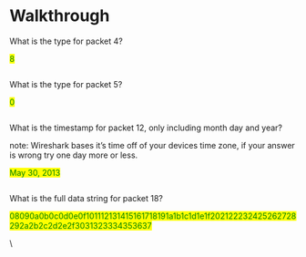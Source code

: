 # Walkthrough

What is the type for packet 4?

<mark style="color:green;">8</mark>

&#x20;

<figure><img src="https://camo.githubusercontent.com/8f13817ac21814b9570e3be72d270b4d1efa416f0c5a6a52070f5c72042ccc4d/68747470733a2f2f692e696d6775722e636f6d2f4257634636496b2e706e67" alt=""><figcaption></figcaption></figure>

What is the type for packet 5?

<mark style="color:green;">0</mark>

&#x20;

<figure><img src="https://camo.githubusercontent.com/bcc58cbc4978336d17db5bb767442a12bea643b9c9d79eaea5a6eed4c77bfb0e/68747470733a2f2f692e696d6775722e636f6d2f65655161476f6b2e706e67" alt=""><figcaption></figcaption></figure>

What is the timestamp for packet 12, only including month day and year?

note: Wireshark bases it’s time off of your devices time zone, if your answer is wrong try one day more or less.&#x20;

<mark style="color:green;">May 30, 2013</mark>

&#x20;

<figure><img src="https://camo.githubusercontent.com/8ed11e81446126a0c40e5372081016645f3a4f1cf4e647fd2c039100670df421/68747470733a2f2f692e696d6775722e636f6d2f6b486c716562772e706e67" alt=""><figcaption></figcaption></figure>



What is the full data string for packet 18?

<mark style="color:green;">08090a0b0c0d0e0f101112131415161718191a1b1c1d1e1f202122232425262728292a2b2c2d2e2f3031323334353637</mark>

&#x20;\


<figure><img src="https://camo.githubusercontent.com/4ee466c388b176f44806c5e5bb6f46e19b245fd2ec0ef40aa20cfdd3120f5e1b/68747470733a2f2f692e696d6775722e636f6d2f364f666c4875792e706e67" alt=""><figcaption></figcaption></figure>

